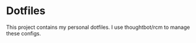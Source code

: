 Dotfiles
========

This project contains my personal dotfiles. I use thoughtbot/rcm to manage these configs.

